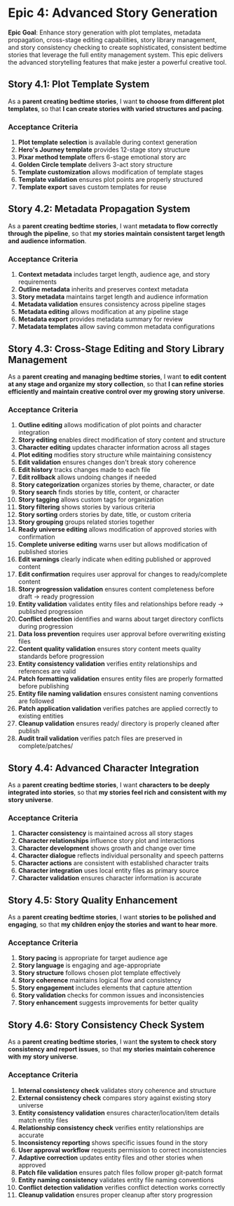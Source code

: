 # Epic 4: Advanced Story Generation

**Epic Goal**: Enhance story generation with plot templates, metadata propagation, cross-stage editing capabilities, story library management, and story consistency checking to create sophisticated, consistent bedtime stories that leverage the full entity management system. This epic delivers the advanced storytelling features that make jester a powerful creative tool.

## Story 4.1: Plot Template System

As a **parent creating bedtime stories**,
I want **to choose from different plot templates**,
so that **I can create stories with varied structures and pacing**.

### Acceptance Criteria

1. **Plot template selection** is available during context generation
2. **Hero's Journey template** provides 12-stage story structure
3. **Pixar method template** offers 6-stage emotional story arc
4. **Golden Circle template** delivers 3-act story structure
5. **Template customization** allows modification of template stages
6. **Template validation** ensures plot points are properly structured
7. **Template export** saves custom templates for reuse

## Story 4.2: Metadata Propagation System

As a **parent creating bedtime stories**,
I want **metadata to flow correctly through the pipeline**,
so that **my stories maintain consistent target length and audience information**.

### Acceptance Criteria

1. **Context metadata** includes target length, audience age, and story requirements
2. **Outline metadata** inherits and preserves context metadata
3. **Story metadata** maintains target length and audience information
4. **Metadata validation** ensures consistency across pipeline stages
5. **Metadata editing** allows modification at any pipeline stage
6. **Metadata export** provides metadata summary for review
7. **Metadata templates** allow saving common metadata configurations

## Story 4.3: Cross-Stage Editing and Story Library Management

As a **parent creating and managing bedtime stories**,
I want **to edit content at any stage and organize my story collection**,
so that **I can refine stories efficiently and maintain creative control over my growing story universe**.

### Acceptance Criteria

1. **Outline editing** allows modification of plot points and character integration
2. **Story editing** enables direct modification of story content and structure
3. **Character editing** updates character information across all stages
4. **Plot editing** modifies story structure while maintaining consistency
5. **Edit validation** ensures changes don't break story coherence
6. **Edit history** tracks changes made to each file
7. **Edit rollback** allows undoing changes if needed
8. **Story categorization** organizes stories by theme, character, or date
9. **Story search** finds stories by title, content, or character
10. **Story tagging** allows custom tags for organization
11. **Story filtering** shows stories by various criteria
12. **Story sorting** orders stories by date, title, or custom criteria
13. **Story grouping** groups related stories together
14. **Ready universe editing** allows modification of approved stories with confirmation
15. **Complete universe editing** warns user but allows modification of published stories
16. **Edit warnings** clearly indicate when editing published or approved content
17. **Edit confirmation** requires user approval for changes to ready/complete content
18. **Story progression validation** ensures content completeness before draft → ready progression
19. **Entity validation** validates entity files and relationships before ready → published progression
20. **Conflict detection** identifies and warns about target directory conflicts during progression
21. **Data loss prevention** requires user approval before overwriting existing files
22. **Content quality validation** ensures story content meets quality standards before progression
23. **Entity consistency validation** verifies entity relationships and references are valid
24. **Patch formatting validation** ensures entity files are properly formatted before publishing
25. **Entity file naming validation** ensures consistent naming conventions are followed
26. **Patch application validation** verifies patches are applied correctly to existing entities
27. **Cleanup validation** ensures ready/ directory is properly cleaned after publish
28. **Audit trail validation** verifies patch files are preserved in complete/patches/

## Story 4.4: Advanced Character Integration

As a **parent creating bedtime stories**,
I want **characters to be deeply integrated into stories**,
so that **my stories feel rich and consistent with my story universe**.

### Acceptance Criteria

1. **Character consistency** is maintained across all story stages
2. **Character relationships** influence story plot and interactions
3. **Character development** shows growth and change over time
4. **Character dialogue** reflects individual personality and speech patterns
5. **Character actions** are consistent with established character traits
6. **Character integration** uses local entity files as primary source
7. **Character validation** ensures character information is accurate

## Story 4.5: Story Quality Enhancement

As a **parent creating bedtime stories**,
I want **stories to be polished and engaging**,
so that **my children enjoy the stories and want to hear more**.

### Acceptance Criteria

1. **Story pacing** is appropriate for target audience age
2. **Story language** is engaging and age-appropriate
3. **Story structure** follows chosen plot template effectively
4. **Story coherence** maintains logical flow and consistency
5. **Story engagement** includes elements that capture attention
6. **Story validation** checks for common issues and inconsistencies
7. **Story enhancement** suggests improvements for better quality

## Story 4.6: Story Consistency Check System

As a **parent creating bedtime stories**,
I want **the system to check story consistency and report issues**,
so that **my stories maintain coherence with my story universe**.

### Acceptance Criteria

1. **Internal consistency check** validates story coherence and structure
2. **External consistency check** compares story against existing story universe
3. **Entity consistency validation** ensures character/location/item details match entity files
4. **Relationship consistency check** verifies entity relationships are accurate
5. **Inconsistency reporting** shows specific issues found in the story
6. **User approval workflow** requests permission to correct inconsistencies
7. **Adaptive correction** updates entity files and other stories when approved
8. **Patch file validation** ensures patch files follow proper git-patch format
9. **Entity naming consistency** validates entity file naming conventions
10. **Conflict detection validation** verifies conflict detection works correctly
11. **Cleanup validation** ensures proper cleanup after story progression
